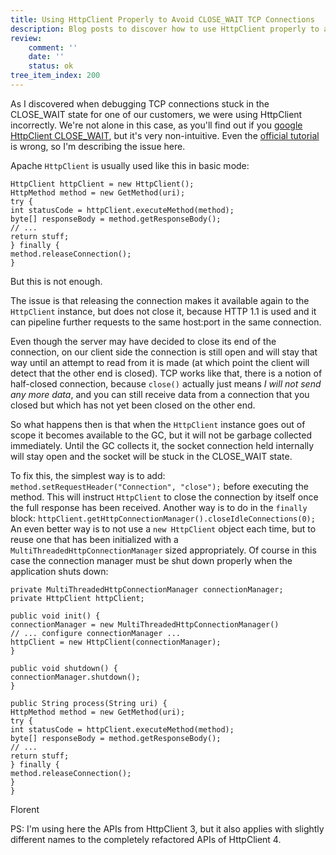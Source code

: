```yaml
---
title: Using HttpClient Properly to Avoid CLOSE_WAIT TCP Connections
description: Blog posts to discover how to use HttpClient properly to avoid CLOSE_WAIT TCP connections
review:
    comment: ''
    date: ''
    status: ok
tree_item_index: 200
---
```

As I discovered when debugging TCP connections stuck in the CLOSE_WAIT state for one of our customers, we were using HttpClient incorrectly. We're not alone in this case, as you'll find out if you [google HttpClient CLOSE_WAIT](http://www.google.com/search?q=HttpClient+CLOSE_WAIT), but it's very non-intuitive. Even the [official tutorial](http://hc.apache.org/httpclient-legacy/tutorial.html) is wrong, so I'm describing the issue here.

Apache `HttpClient` is usually used like this in basic mode:

```
HttpClient httpClient = new HttpClient();
HttpMethod method = new GetMethod(uri);
try {
int statusCode = httpClient.executeMethod(method);
byte[] responseBody = method.getResponseBody();
// ...
return stuff;
} finally {
method.releaseConnection();
}
```
But this is not enough.

The issue is that releasing the connection makes it available again to the `HttpClient` instance, but does not close it, because HTTP 1.1 is used and it can pipeline further requests to the same host:port in the same connection.

Even though the server may have decided to close its end of the connection, on our client side the connection is still open and will stay that way until an attempt to read from it is made (at which point the client will detect that the other end is closed). TCP works like that, there is a notion of half-closed connection, because `close()` actually just means <em>I will not send any more data</em>, and you can still receive data from a connection that you closed but which has not yet been closed on the other end.

So what happens then is that when the `HttpClient` instance goes out of scope it becomes available to the GC, but it will not be garbage collected immediately. Until the GC collects it, the socket connection held internally will stay open and the socket will be stuck in the CLOSE_WAIT state.

To fix this, the simplest way is to add:
`method.setRequestHeader("Connection", "close");`
before executing the method. This will instruct `HttpClient` to close the connection by itself once the full response has been received.
Another way is to do in the `finally` block:
`httpClient.getHttpConnectionManager().closeIdleConnections(0);`
An even better way is to not use a `new HttpClient` object each time, but to reuse one that has been initialized with a `MultiThreadedHttpConnectionManager` sized appropriately. Of course in this case the connection manager must be shut down properly when the application shuts down:

```
private MultiThreadedHttpConnectionManager connectionManager;
private HttpClient httpClient;

public void init() {
connectionManager = new MultiThreadedHttpConnectionManager()
// ... configure connectionManager ...
httpClient = new HttpClient(connectionManager);
}

public void shutdown() {
connectionManager.shutdown();
}

public String process(String uri) {
HttpMethod method = new GetMethod(uri);
try {
int statusCode = httpClient.executeMethod(method);
byte[] responseBody = method.getResponseBody();
// ...
return stuff;
} finally {
method.releaseConnection();
}
}
```
Florent

PS: I'm using here the APIs from HttpClient 3, but it also applies with slightly different names to the completely refactored APIs of HttpClient 4.
